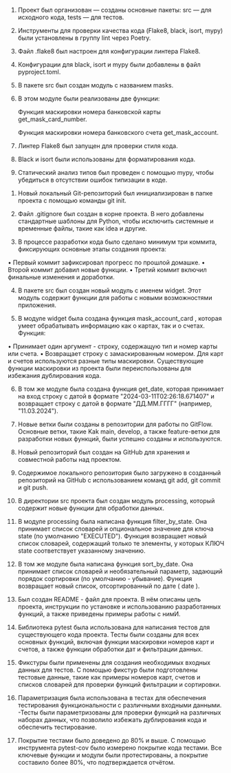 1) Проект был организован — созданы основные пакеты: src — для исходного кода, tests — для тестов.

2) Инструменты для проверки качества кода (Flake8, black, isort, mypy) были установлены в группу lint через Poetry.

3) Файл .flake8 был настроен для конфигурации линтера Flake8.

4) Конфигурации для black, isort и mypy были добавлены в файл pyproject.toml.

5) В пакете src был создан модуль с названием masks.

6) В этом модуле были реализованы две функции:

     Функция маскировки номера банковской карты get_mask_card_number.

     Функция маскировки номера банковского счета get_mask_account.

7) Линтер Flake8 был запущен для проверки стиля кода.

8) Black и isort были использованы для форматирования кода.

9) Статический анализ типов был проведен с помощью mypy, чтобы убедиться в отсутствии ошибок типизации в коде.





1. Новый локальный Git-репозиторий был инициализирован в папке проекта с помощью
команды git init.

2. Файл .gitignore был создан в корне проекта. В него добавлены стандартные шаблоны
для Python, чтобы исключить системные и временные файлы, такие как
idea и другие.

3. В процессе разработки кода было сделано минимум три коммита, фиксирующих
основные этапы создания проекта:

• Первый коммит зафиксировал прогресс по прошлой домашке.
• Второй коммит добавил новые функции.
• Третий коммит включил финальные изменения и доработки.

4. В пакете src был создан новый модуль с именем widget. Этот модуль содержит функции
для работы с новыми возможностями приложения.

5. В модуле widget была создана функция mask_account_card , которая умеет обрабатывать
информацию как о картах, так и о счетах. Функция:

• Принимает один аргумент - строку, содержащую тип и номер карты или счета.
• Возвращает строку с замаскированным номером. Для карт и счетов используются
разные типы маскировки. Существующие функции маскировки из проекта были
переиспользованы для избежания дублирования кода.

6. В том же модуле была создана функция get_date, которая принимает на вход строку с
датой в формате "2024-03-11Т02:26:18.671407" и возвращает строку с датой в формате
"ДД.ММ.ГГГГ" (например, "11.03.2024").





1. Новые ветки были созданы в репозитории для работы по GitFlow. Основные ветки, такие Kak main, 
develop, а также feature-ветки для разработки новых функций, были успешно созданы и используются.

2. Новый репозиторий был создан на GitHub для хранения и совместной работы над
проектом.

3. Содержимое локального репозитория было загружено в созданный репозиторий на
GitHub с использованием команд git add, git commit и git push.

4. В директории src проекта был создан модуль processing, который содержит новые
функции для обработки данных.

5. В модуле processing была написана функция filter_by_state. Она принимает список
словарей и опциональное значение для ключа state
(по умолчанию "EXECUTED").
Функция возвращает новый список словарей, содержащий только те элементы, у которых
КЛЮЧ state соответствует указанному значению.

6. В том же модуле была написана функция sort_by_date. Она принимает список словарей и
необязательный параметр, задающий порядок сортировки (по умолчанию - убывание).
Функция возвращает новый список, отсортированный по дате ( date ).

7. Был создан README - файл для проекта. В нём описаны цель проекта, инструкции по
установке и использованию разработанных функций, а также приведены примеры работы
с нимИ.





1. Библиотека pytest была использована для написания тестов для существующего кода проекта.
Тесты были созданы для всех основных функций, включая функции маскировки номеров
карт и счетов, а также функции обработки дат и фильтрации данных.

2. Фикстуры были применены для создания необходимых входных данных для тестов.
С помощью фикстур были подготовлены тестовые данные, такие как примеры номеров
карт, счетов и списков словарей для проверки функций фильтрации и сортировки.

3. Параметризация была использована в тестах для обеспечения тестирования
функциональности с различными входными данными.
-Тесты были параметризованы для проверки функций на различных наборах данных, что
 позволило избежать дублирования кода и обеспечить тестирование.

4. Покрытие тестами было доведено до 80% и выше.
С помощью инструмента pytest-cov было измерено покрытие кода тестами. Все
ключевые функции и модули были протестированы, а покрытие составило более 80%, что
подтверждается отчётом.